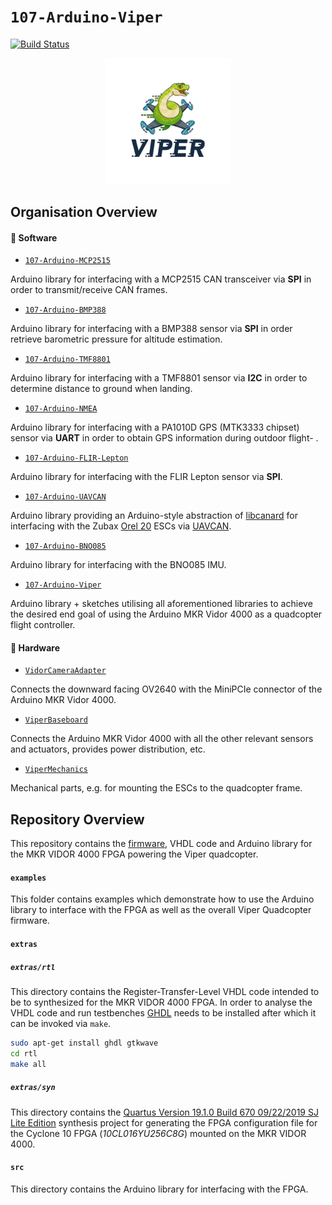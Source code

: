 `107-Arduino-Viper`
===================
[![Build Status](https://travis-ci.org/107-systems/107-Arduino-Viper.svg?branch=master)](https://travis-ci.org/107-systems/107-Arduino-Viper)

<p align="center">
  <a href="https://github.com/107-systems/107-Arduino-Viper"><img src="https://github.com/107-systems/.github/raw/main/viper-logo.jpg" width="40%"></a>
</p>

## Organisation Overview
#### :floppy_disk: Software
- [`107-Arduino-MCP2515`](https://github.com/107-systems/107-Arduino-MCP2515)

Arduino library for interfacing with a MCP2515 CAN transceiver via **SPI** in order to transmit/receive CAN frames.

- [`107-Arduino-BMP388`](https://github.com/107-systems/107-Arduino-BMP388)

Arduino library for interfacing with a BMP388 sensor via **SPI** in order retrieve barometric pressure for altitude estimation.

- [`107-Arduino-TMF8801`](https://github.com/107-systems/107-Arduino-TMF8801)

Arduino library for interfacing with a TMF8801 sensor via **I2C** in order to determine distance to ground when landing.

- [`107-Arduino-NMEA`](https://github.com/107-systems/107-Arduino-NMEA)

Arduino library for interfacing with a PA1010D GPS (MTK3333 chipset) sensor via **UART** in order to obtain GPS information during outdoor flight- .

- [`107-Arduino-FLIR-Lepton`](https://github.com/107-systems/107-Arduino-FLIR-Lepton)

Arduino library for interfacing with the FLIR Lepton sensor via **SPI**.

- [`107-Arduino-UAVCAN`](https://github.com/107-systems/107-Arduino-UAVCAN)

Arduino library providing an Arduino-style abstraction of [libcanard](https://github.com/UAVCAN/libcanard) for interfacing with the Zubax [Orel 20](https://kb.zubax.com/display/MAINKB/Zubax+Orel+20) ESCs via [UAVCAN](https://uavcan.org/).

- [`107-Arduino-BNO085`](https://github.com/107-systems/107-Arduino-BNO085)

Arduino library for interfacing with the BNO085 IMU.

- [`107-Arduino-Viper`](https://github.com/107-systems/107-Arduino-Viper)

Arduino library + sketches utilising all aforementioned libraries to achieve the desired end goal of using the Arduino MKR Vidor 4000 as a quadcopter flight controller.

#### :hammer: Hardware

- [`VidorCameraAdapter`](https://github.com/107-systems/VidorCameraAdapter)

Connects the downward facing OV2640 with the MiniPCIe connector of the Arduino MKR Vidor 4000.

- [`ViperBaseboard`](https://github.com/107-systems/ViperBaseboard)

Connects the Arduino MKR Vidor 4000 with all the other relevant sensors and actuators, provides power distribution, etc.

- [`ViperMechanics`](https://github.com/107-systems/ViperMechanics)

Mechanical parts, e.g. for mounting the ESCs to the quadcopter frame.

## Repository Overview
This repository contains the [firmware](examples/Viper-Firmware/Viper-Firmware.ino), VHDL code and Arduino library for the MKR VIDOR 4000 FPGA powering the Viper quadcopter.

#### `examples`
This folder contains examples which demonstrate how to use the Arduino library to interface with the FPGA as well as the overall Viper Quadcopter firmware.

#### `extras`
##### `extras/rtl`
This directory contains the Register-Transfer-Level VHDL code intended to be to synthesized for the MKR VIDOR 4000 FPGA. In order to analyse the VHDL code and run testbenches [GHDL](http://ghdl.free.fr/) needs to be installed after which it can be invoked via `make`.
```bash
sudo apt-get install ghdl gtkwave
cd rtl
make all
```

##### `extras/syn`
This directory contains the [Quartus Version 19.1.0 Build 670 09/22/2019 SJ Lite Edition](https://fpgasoftware.intel.com/?edition=lite) synthesis project for generating the FPGA configuration file for the Cyclone 10 FPGA (*10CL016YU256C8G*) mounted on the MKR VIDOR 4000.

#### `src`
This directory contains the Arduino library for interfacing with the FPGA.
